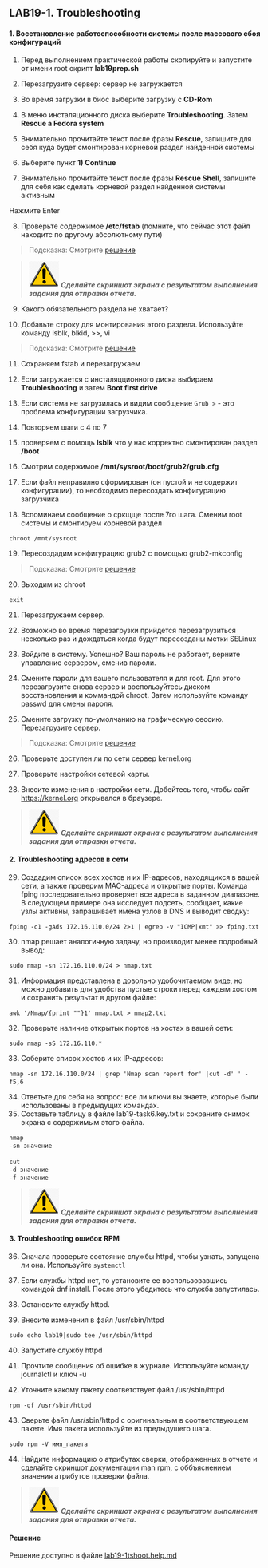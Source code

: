 ## LAB19-1. Troubleshooting


#### 1. Восстановление работоспособности системы после массового сбоя конфигураций
1. Перед выполнением практической работы скопируйте и запустите от имени root скрипт **lab19prep.sh**

2. Перезагрузите сервер: сервер не загружается

3. Во время загрузки в биос выберите загрузку с **CD-Rom**

4. В меню инсталяционного диска выберите **Troubleshooting**. Затем **Rescue a Fedora system**

5. Внимательно прочитайте текст после фразы **Rescue**, запишите для себя куда будет смонтирован корневой раздел найденной системы

6. Выберите пункт **1) Continue**

7. Внимательно прочитайте текст после фразы **Rescue Shell**, запишите для себя как сделать корневой раздел найденной системы активным

Нажмите Enter

8. Проверьте содержимое **/etc/fstab** (помните, что сейчас этот файл находитс по другому абсолютному пути)
> Подсказка: Смотрите [решение](#Решение)

>![Screenshot](../img/scr.png)
***Cделайте скриншот экрана c результатом выполнения задания для отправки отчета.***

9. Какого обязательного раздела не хватает?

10. Добавьте строку для монтирования этого раздела. Используйте команду lsblk, blkid, >>, vi
> Подсказка: Смотрите [решение](#Решение)

11. Сохраняем fstab и перезагружаем

12. Если загружается с инсталяцционного диска выбираем **Troubleshooting** и затем **Boot first drive**

13. Если система не загрузилась и видим сообщение  `Grub >` - это проблема конфигурации загрузчика.

14. Повторяем шаги с 4 по 7

15. проверяем с помощь **lsblk** что у нас корректно смонтирован раздел **/boot**

16. Смотрим содержимое **/mnt/sysroot/boot/grub2/grub.cfg**

17. Если файл неправилно сформирован (он пустой и не содержит конфигурации), то необходимо пересоздать конфигурацию загрузчика

18. Вспоминаем сообщение о  сркщще после 7го шага.
Сменим root системы и смонтируем корневой раздел
```
chroot /mnt/sysroot
```
19. Пересоздадим конфигурацию grub2 c помощью grub2-mkconfig
> Подсказка: Смотрите [решение](#Решение)

20. Выходим из chroot
```
exit
```
21. Перезагружаем сервер.

22. Возможно во время перезагрузки прийдется перезагрузиться несколько раз и дождаться когда будут пересозданы метки SELinux

23. Войдите в систему. Успешно? Ваш пароль не работает, верните управление сервером, сменив пароли.

24. Смените пароли для вашего пользователя и для root. Для этого перезагрузите снова сервер и воспользуйтесь диском восстановления и коммандой chroot. Затем используйте команду passwd для смены пароля.

25. Смените загрузку по-умолчанию на графическую сессию. Перезагрузите сервер.
> Подсказка: Смотрите [решение](#Решение)

26. Проверьте доступен ли по сети сервер kernel.org

27. Проверьте настройки сетевой карты.

28. Внесите изменения в настройки сети. Добейтесь того, чтобы сайт https://kernel.org открывался в браузере.
>![Screenshot](../img/scr.png)
***Cделайте скриншот экрана c результатом выполнения задания для отправки отчета.***

#### 2. Troubleshooting адресов в сети
29. Создадим список всех хостов и их IP-адресов, находящихся в вашей сети, а также проверим MAC-адреса и открытые порты.
Команда fping последовательно проверяет все адреса в заданном диапазоне. В следующем примере она исследует подсеть, сообщает, какие узлы активны, запрашивает имена узлов в DNS и выводит сводку:
```
fping -c1 -gAds 172.16.110.0/24 2>1 | egrep -v "ICMP|xmt" >> fping.txt
```

30. nmap решает аналогичную задачу, но производит менее подробный вывод:
```
sudo nmap -sn 172.16.110.0/24 > nmap.txt
```

31. Информация представлена в довольно удобочитаемом виде, но можно добавить для удобства пустые строки перед каждым хостом и сохранить результат в другом файле:
```
awk '/Nmap/{print ""}1' nmap.txt > nmap2.txt
```

32. Проверьте наличие открытых портов на хостах в вашей сети:
```
sudo nmap -sS 172.16.110.*
```

33. Соберите список хостов и их IP-адресов:
```
nmap -sn 172.16.110.0/24 | grep 'Nmap scan report for' |cut -d' ' -f5,6
```

34. Ответьте для себя на вопрос: все ли ключи вы знаете, которые были использованы в предыдущих командах.
35. Составьте таблицу в файле lab19-task6.key.txt и сохраните снимок экрана с содержимым этого файла.
```
nmap
-sn значение

cut
-d значение
-f значение
```
>![Screenshot](../img/scr.png)
***Cделайте скриншот экрана c результатом выполнения задания для отправки отчета.***


#### 3. Troubleshooting ошибок RPM

36. Сначала проверьте состояние службы httpd, чтобы узнать, запущена ли она. Используйте `systemctl`

37. Если службы httpd нет, то установите ее воспользовавшись командой dnf install. После этого убедитесь что служба запустилась.

38. Остановите службу httpd.

39. Внесите изменения в файл /usr/sbin/httpd
```
sudo echo lab19|sudo tee /usr/sbin/httpd
```
40. Запустите службу httpd

41. Прочтите сообщения об ошибке в журнале. Используйте команду journalctl и ключ -u

42. Уточните какому пакету соответствует файл /usr/sbin/httpd
```
rpm -qf /usr/sbin/httpd
```

43. Сверьте файл /usr/sbin/httpd с оригинальным в соответствующем пакете. Имя пакета используйте из предыдущего шага.
```
sudo rpm -V имя_пакета
```

44. Найдите информацию о атрибутах сверки, отображенных в отчете и сделайте скриншот документации man rpm, с оббъяснением значения атрибутов проверки файла.
>![Screenshot](../img/scr.png)
***Cделайте скриншот экрана c результатом выполнения задания для отправки отчета.***

#### Решение
Решение доступно в файле  [lab19-1tshoot.help.md](lab19-1.tshoot.help.md)